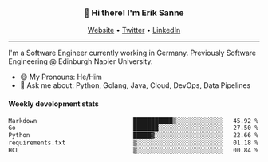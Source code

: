 <h3 align="center">👋 Hi there! I'm Erik Sanne</h3>
<p align="center">
  <a href="https://eriksanne.com">Website</a> •
  <a href="https://twitter.com/ErikKonradSanne">Twitter</a> •
  <a href="https://www.linkedin.com/in/eriksanne/">LinkedIn</a>
</p>

---
I'm a Software Engineer currently working in Germany. Previously Software Engineering @ Edinburgh Napier University.

- 😄 My Pronouns: He/Him
- 💬 Ask me about: Python, Golang, Java, Cloud, DevOps, Data Pipelines

<h4>Weekly development stats</h4>
<!--START_SECTION:waka-->

```txt
Markdown                           ███████████▒░░░░░░░░░░░░░   45.92 %
Go                                 ███████░░░░░░░░░░░░░░░░░░   27.50 %
Python                             █████▓░░░░░░░░░░░░░░░░░░░   22.66 %
requirements.txt                   ▒░░░░░░░░░░░░░░░░░░░░░░░░   01.18 %
HCL                                ▒░░░░░░░░░░░░░░░░░░░░░░░░   00.84 %
```

<!--END_SECTION:waka-->
